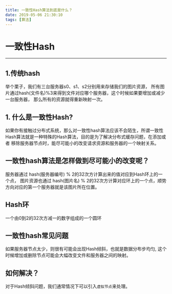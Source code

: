 ```yaml
---
title: 一致性Hash算法到底是什么？
date: 2019-05-06 21:30:10
tags: [算法]
---
```

# 一致性Hash
-------

## 1.传统hash
举个栗子，我们有三台服务器s0、s1、s2分别用来存储我们的图片资源， 所有图片通过hash(文件名)%3来得到文件对应哪个服务器，这个时候如果要增加或减少一台服务器，
那么所有的资源就得重新映射一次。

## 1. 什么是一致性Hash?
如果你有接触过分布式系统，那么对一致性hash算法应该不会陌生，所谓一致性Hash算法就是一种特殊的Hash算法，目的是为了解决分布式缓存问题，在添加或者
移除服务器节点时，能尽可能小的改变请求资源和服务器的一个映射关系。

## 一致性hash算法是怎样做到尽可能小的改变呢？
服务器通过 hash(服务器编号) % 2的32次方计算出来的值对应到Hash环上的一个点， 图片资源也通过 hash(图片名) % 2的32次方计算对应环上的一个点，顺势方向对应的第一个服务器就是该图片所在位置。

## Hash环
一个由0到2的32次方减一的数字组成的一个圆环

## 一致性hash常见问题
如果服务器节点太少，则很有可能会出现Hash倾斜，也就是数据分布步均匀, 这个时候增加或删除节点可能会大幅改变文件和服务器之间的映射。

## 如何解决？
对于Hash倾斜问题，我们通常情况下可以引入`虚拟节点`来处理。
